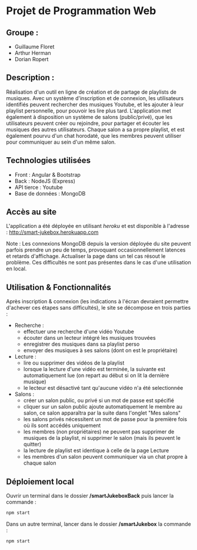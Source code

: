 # Projet de Programmation Web

## Groupe :
- Guillaume Floret
- Arthur Herman
- Dorian Ropert

## Description :
Réalisation d'un outil en ligne de création et de partage de playlists de musiques. Avec un système d'inscription et de connexion, les utilisateurs identifiés peuvent rechercher des musiques Youtube, et les ajouter à leur playlist personnelle, pour pouvoir les lire plus tard. L'application met également à disposition un système de salons (public/privé), que les utilisateurs peuvent créer ou rejoindre, pour partager et écouter les musiques des autres utilisateurs. Chaque salon a sa propre playlist, et est également pourvu d'un chat horodaté, que les membres peuvent utiliser pour communiquer au sein d'un même salon.

## Technologies utilisées

- Front : Angular & Bootstrap
- Back : NodeJS (Express)
- API tierce : Youtube
- Base de données : MongoDB

## Accès au site
L'application a été déployée en utilisant *heroku* et est disponible à l'adresse : http://smart-jukebox.herokuapp.com

Note : Les connexions MongoDB depuis la version déployée du site peuvent parfois prendre un peu de temps, provoquant occasionnellement latences et retards d'affichage. Actualiser la page dans un tel cas résout le problème. Ces difficultés ne sont pas présentes dans le cas d'une utilisation en local.

## Utilisation & Fonctionnalités
Après inscription & connexion (les indications à l'écran devraient permettre d'achever ces étapes sans difficultés), le site se décompose en trois parties :
- Recherche : 
    - effectuer une recherche d'une vidéo Youtube
    - écouter dans un lecteur intégré les musiques trouvées
    - enregistrer des musiques dans sa playlist perso
    - envoyer des musiques à ses salons (dont on est le propriétaire)
- Lecture :
    - lire ou supprimer des vidéos de la playlist
    - lorsque la lecture d'une vidéo est terminée, la suivante est automatiquement lue (on repart au début si on lit la dernière musique)
    - le lecteur est désactivé tant qu'aucune vidéo n'a été selectionnée
- Salons : 
    - créer un salon public, ou privé si un mot de passe est spécifié
    - cliquer sur un salon public ajoute automatiquement le membre au salon, ce salon apparaîtra par la suite dans l'onglet "Mes salons"
    - les salons privés nécessitent un mot de passe pour la première fois où ils sont accédés uniquement
    - les membres (non propriétaires) ne peuvent pas supprimer de musiques de la playlist, ni supprimer le salon (mais ils peuvent le quitter)
    - la lecture de playlist est identique à celle de la page Lecture
    - les membres d'un salon peuvent communiquer via un chat propre à chaque salon

## Déploiement local
Ouvrir un terminal dans le dossier **/smartJukeboxBack** puis lancer la commande :
```bash
npm start
```
Dans un autre terminal, lancer dans le dossier **/smartJukebox** la commande :
```bash
npm start
```
